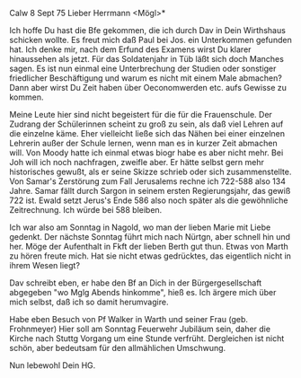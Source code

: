  Calw 8 Sept 75
Lieber Herrmann <Mögl>*

Ich hoffe Du hast die Bfe gekommen, die ich durch Dav in Dein Wirthshaus schicken wollte. Es freut mich daß Paul bei Jos. ein Unterkommen gefunden hat. Ich denke mir, nach dem Erfund des Examens wirst Du klarer hinaussehen als jetzt. Für das Soldatenjahr in Tüb läßt sich doch Manches sagen. Es ist nun einmal eine Unterbrechung der Studien oder sonstiger friedlicher Beschäftigung und warum es nicht mit einem Male abmachen? Dann aber wirst Du Zeit haben über Oeconomwerden etc. aufs Gewisse zu kommen.

Meine Leute hier sind nicht begeistert für die für die Frauenschule. Der Zudrang der Schülerinnen scheint zu groß zu sein, als daß viel Lehren auf die einzelne käme. Eher vielleicht ließe sich das Nähen bei einer einzelnen Lehrerin außer der Schule lernen, wenn man es in kurzer Zeit abmachen will. 
Von Moody hatte ich einmal etwas biogr habe es aber nicht mehr. Bei Joh will ich noch nachfragen, zweifle aber. Er hätte selbst gern mehr historisches gewußt, als er seine Skizze schrieb oder sich zusammenstellte. 
Von Samar's Zerstörung zum Fall Jerusalems rechne ich 722-588 also 134 Jahre. Samar fällt durch Sargon in seinem ersten Regierungsjahr, das gewiß 722 ist. Ewald setzt Jerus's Ende 586 also noch später als die gewöhnliche Zeitrechnung. Ich würde bei 588 bleiben.

Ich war also am Sonntag in Nagold, wo man der lieben Marie mit Liebe gedenkt. Der nächste Sonntag führt mich nach Nürtgn, aber schnell hin und her. Möge der Aufenthalt in Fkft der lieben Berth gut thun. Etwas von Marth zu hören freute mich. Hat sie nicht etwas gedrücktes, das eigentlich nicht in ihrem Wesen liegt?

Dav schreibt eben, er habe den Bf an Dich in der Bürgergesellschaft abgegeben "wo Mglg Abends hinkomme", hieß es. Ich ärgere mich über mich selbst, daß ich so damit herumvagire.

Habe eben Besuch von Pf Walker in Warth und seiner Frau (geb. Frohnmeyer) 
Hier soll am Sonntag Feuerwehr Jubiläum sein, daher die Kirche nach Stuttg Vorgang um eine Stunde verfrüht. Dergleichen ist nicht schön, aber bedeutsam für den allmählichen Umschwung.

 Nun lebewohl
 Dein HG.
